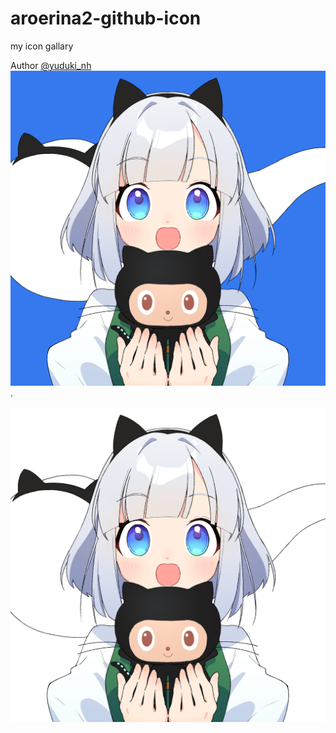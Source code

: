 # aroerina2-github-icon
my icon gallary

Author [@yuduki_nh](https://twitter.com/yuduki_nh)  
![bg blue icon](https://github.com/aroerina/aroerina2-github-icon/blob/main/youmu-github-icon-blue.png).  
   
   
![bg transparent icon](https://github.com/aroerina/aroerina2-github-icon/blob/main/youmu-github-icon-transparent.png)
